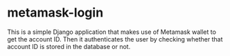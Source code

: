 # metamask-login
This is a simple Django application that makes use of Metamask wallet to get the account ID. Then it authenticates the user by checking whether that account ID is stored in the database or not.
